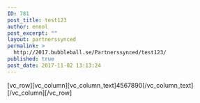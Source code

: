 ```yaml
---
ID: 781
post_title: test123
author: ennol
post_excerpt: ""
layout: partnerssynced
permalink: >
  http://2017.bubbleball.se/Partnerssynced/test123/
published: true
post_date: 2017-11-02 13:13:24
---
```

[vc_row][vc_column][vc_column_text]4567890[/vc_column_text][/vc_column][/vc_row]
